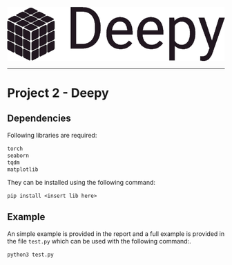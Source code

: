 ![Deepy Logo](deepy.png)

--------------------------------------------------------------------------------
# Project 2 - Deepy
## Dependencies
Following libraries are required:
```
torch
seaborn
tqdm
matplotlib
```
They can be installed using the following command:
```
pip install <insert lib here>
```
## Example
An simple example is provided in the report and a full example is provided in the file `test.py`
 which can be used with the following command:.
```
python3 test.py
```

